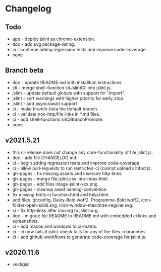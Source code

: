 # Changelog

## Todo
- app - deploy jslint as chrome-extension.
- doc - add svg package-listing.
- ci - continue addng regression tests and improve code-coverage.
- none

## Branch beta
- doc - update README.md with installtion instructions
- cli - merge shell-function shJslintCli into jslint.js.
- jslint - update default globals with support for "import"
- jslint - sort warnings with higher priority for early_stop
- jslint - add async/await support
- ci - make branch-beta the default branch.
- ci - validate non-http/file links in *.md files.
- ci - add shell-functions shCiBranchPromote.
- none

## v2021.5.21
- this ci-release does not change any core-functionality of file jslint.js.
- doc - add file CHANGELOG.md.
- ci - begin addng regression tests and improve code-coverage.
- ci - allow pull-requests to run restricted-ci (cannot upload artifacts).
- gh-pages - fix missing assets and insecure http-links.
- gh-pages - merge file jslint.css into index.html.
- gh-pages - add files image-jslint-xxx.png.
- gh-pages - cleanup asset naming-convention.
- fix missing fonts in function.html and help.html.
- add files .gitconfig, Daley-Bold.woff2, Programma-Bold.woff2, icon-folder-open-solid.svg, icon-window-maximize-regular.svg.
- ci - fix http-links after moving to jslint-org.
- doc - migrate file README to README.md with embedded ci links and screenshots.
- ci - add macos and windows to ci-matrix.
- ci - ci now fails if jslint-check fails for any of the files in branches.
- ci - add github-workflows to generate code-coverage for jslint.js.

## v2020.11.6
- vestigial
